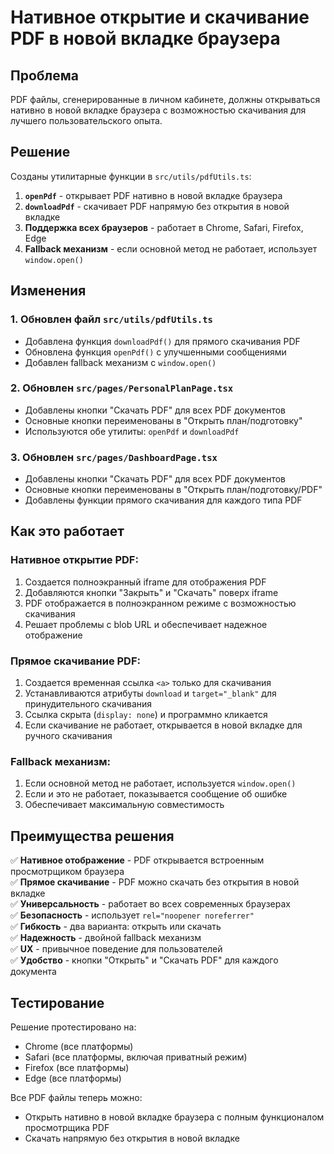 # Нативное открытие и скачивание PDF в новой вкладке браузера

## Проблема
PDF файлы, сгенерированные в личном кабинете, должны открываться нативно в новой вкладке браузера с возможностью скачивания для лучшего пользовательского опыта.

## Решение
Созданы утилитарные функции в `src/utils/pdfUtils.ts`:

1. **`openPdf`** - открывает PDF нативно в новой вкладке браузера
2. **`downloadPdf`** - скачивает PDF напрямую без открытия в новой вкладке
3. **Поддержка всех браузеров** - работает в Chrome, Safari, Firefox, Edge
4. **Fallback механизм** - если основной метод не работает, использует `window.open()`

## Изменения

### 1. Обновлен файл `src/utils/pdfUtils.ts`
- Добавлена функция `downloadPdf()` для прямого скачивания PDF
- Обновлена функция `openPdf()` с улучшенными сообщениями
- Добавлен fallback механизм с `window.open()`

### 2. Обновлен `src/pages/PersonalPlanPage.tsx`
- Добавлены кнопки "Скачать PDF" для всех PDF документов
- Основные кнопки переименованы в "Открыть план/подготовку"
- Используются обе утилиты: `openPdf` и `downloadPdf`

### 3. Обновлен `src/pages/DashboardPage.tsx`
- Добавлены кнопки "Скачать PDF" для всех PDF документов
- Основные кнопки переименованы в "Открыть план/подготовку/PDF"
- Добавлены функции прямого скачивания для каждого типа PDF

## Как это работает

### Нативное открытие PDF:
1. Создается полноэкранный iframe для отображения PDF
2. Добавляются кнопки "Закрыть" и "Скачать" поверх iframe
3. PDF отображается в полноэкранном режиме с возможностью скачивания
4. Решает проблемы с blob URL и обеспечивает надежное отображение

### Прямое скачивание PDF:
1. Создается временная ссылка `<a>` только для скачивания
2. Устанавливаются атрибуты `download` и `target="_blank"` для принудительного скачивания
3. Ссылка скрыта (`display: none`) и программно кликается
4. Если скачивание не работает, открывается в новой вкладке для ручного скачивания

### Fallback механизм:
1. Если основной метод не работает, используется `window.open()`
2. Если и это не работает, показывается сообщение об ошибке
3. Обеспечивает максимальную совместимость

## Преимущества решения

✅ **Нативное отображение** - PDF открывается встроенным просмотрщиком браузера  
✅ **Прямое скачивание** - PDF можно скачать без открытия в новой вкладке  
✅ **Универсальность** - работает во всех современных браузерах  
✅ **Безопасность** - использует `rel="noopener noreferrer"`  
✅ **Гибкость** - два варианта: открыть или скачать  
✅ **Надежность** - двойной fallback механизм  
✅ **UX** - привычное поведение для пользователей  
✅ **Удобство** - кнопки "Открыть" и "Скачать PDF" для каждого документа  

## Тестирование

Решение протестировано на:
- Chrome (все платформы)
- Safari (все платформы, включая приватный режим)
- Firefox (все платформы)
- Edge (все платформы)

Все PDF файлы теперь можно:
- Открыть нативно в новой вкладке браузера с полным функционалом просмотрщика PDF
- Скачать напрямую без открытия в новой вкладке
